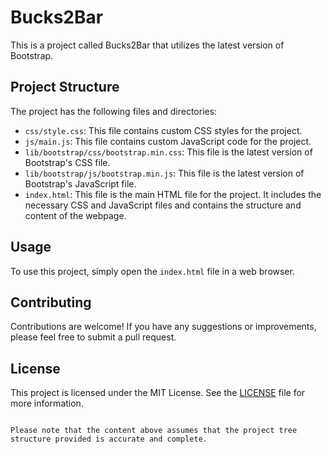 # Bucks2Bar

This is a project called Bucks2Bar that utilizes the latest version of Bootstrap.

## Project Structure

The project has the following files and directories:

- `css/style.css`: This file contains custom CSS styles for the project.
- `js/main.js`: This file contains custom JavaScript code for the project.
- `lib/bootstrap/css/bootstrap.min.css`: This file is the latest version of Bootstrap's CSS file.
- `lib/bootstrap/js/bootstrap.min.js`: This file is the latest version of Bootstrap's JavaScript file.
- `index.html`: This file is the main HTML file for the project. It includes the necessary CSS and JavaScript files and contains the structure and content of the webpage.

## Usage

To use this project, simply open the `index.html` file in a web browser.

## Contributing

Contributions are welcome! If you have any suggestions or improvements, please feel free to submit a pull request.

## License

This project is licensed under the MIT License. See the [LICENSE](LICENSE) file for more information.
```

Please note that the content above assumes that the project tree structure provided is accurate and complete.